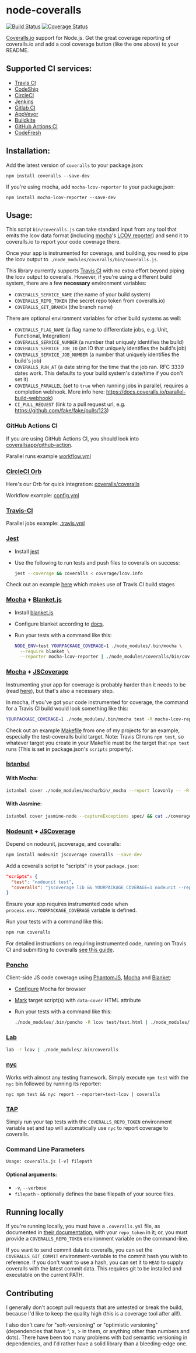 # node-coveralls

[![Build Status][ci-image]][ci-url] [![Coverage Status][coveralls-image]][coveralls-url]

[Coveralls.io](https://coveralls.io/) support for Node.js. Get the great coverage reporting of coveralls.io and add a cool coverage button (like the one above) to your README.

## Supported CI services:

* [Travis CI](https://travis-ci.org/)
* [CodeShip](https://codeship.com/)
* [CircleCI](https://circleci.com/)
* [Jenkins](https://jenkins.io/)
* [Gitlab CI](https://gitlab.com/)
* [AppVeyor](https://www.appveyor.com/)
* [Buildkite](https://buildkite.com/)
* [GitHub Actions CI](https://github.com/features/actions)
* [CodeFresh](https://codefresh.io/)

## Installation:

Add the latest version of `coveralls` to your package.json:

```shell
npm install coveralls --save-dev
```

If you're using mocha, add `mocha-lcov-reporter` to your package.json:

```shell
npm install mocha-lcov-reporter --save-dev
```

## Usage:

This script `bin/coveralls.js` can take standard input from any tool that emits the lcov data format (including [mocha](https://mochajs.org/)'s [LCOV reporter](https://npmjs.org/package/mocha-lcov-reporter)) and send it to coveralls.io to report your code coverage there.

Once your app is instrumented for coverage, and building, you need to pipe the lcov output to `./node_modules/coveralls/bin/coveralls.js`.

This library currently supports [Travis CI](https://travis-ci.org/) with no extra effort beyond piping the lcov output to coveralls. However, if you're using a different build system, there are a few **necessary** environment variables:

- `COVERALLS_SERVICE_NAME` (the name of your build system)
- `COVERALLS_REPO_TOKEN` (the secret repo token from coveralls.io)
- `COVERALLS_GIT_BRANCH` (the branch name)

There are optional environment variables for other build systems as well:

- `COVERALLS_FLAG_NAME` (a flag name to differentiate jobs, e.g. Unit, Functional, Integration)
- `COVERALLS_SERVICE_NUMBER` (a number that uniquely identifies the build)
- `COVERALLS_SERVICE_JOB_ID` (an ID that uniquely identifies the build's job)
- `COVERALLS_SERVICE_JOB_NUMBER` (a number that uniquely identifies the build's job)
- `COVERALLS_RUN_AT` (a date string for the time that the job ran. RFC 3339 dates work. This defaults to your build system's date/time if you don't set it)
- `COVERALLS_PARALLEL` (set to `true` when running jobs in parallel, requires a completion webhook. More info here: <https://docs.coveralls.io/parallel-build-webhook>)
- `CI_PULL_REQUEST` (link to a pull request url, e.g. https://github.com/fake/fake/pulls/123)

### GitHub Actions CI

If you are using GitHub Actions CI, you should look into [coverallsapp/github-action](https://github.com/coverallsapp/github-action).

Parallel runs example [workflow.yml](https://github.com/coverallsapp/coveralls-node-demo/blob/master/.github/workflows/workflow.yml)

### [CircleCI Orb](https://circleci.com/)

Here's our Orb for quick integration: [coveralls/coveralls](https://circleci.com/orbs/registry/orb/coveralls/coveralls)

Workflow example: [config.yml](https://github.com/coverallsapp/coveralls-node-demo/blob/master/.circleci/config.yml)

### [Travis-CI](https://travis-ci.org/)

Parallel jobs example: [.travis.yml](https://github.com/coverallsapp/coveralls-node-demo/blob/master/.travis.yml)

### [Jest](https://jestjs.io/)

- Install [jest](https://jestjs.io/docs/en/getting-started)
- Use the following to run tests and push files to coveralls on success:

  ```sh
  jest --coverage && coveralls < coverage/lcov.info
  ```

Check out an example [here](https://github.com/Ethan-Arrowood/harperdb-connect/blob/master/.travis.yml) which makes use of Travis CI build stages

### [Mocha](https://mochajs.org/) + [Blanket.js](https://github.com/alex-seville/blanket)

- Install [blanket.js](https://github.com/alex-seville/blanket)
- Configure blanket according to [docs](https://github.com/alex-seville/blanket/blob/master/docs/getting_started_node.md).
- Run your tests with a command like this:

  ```sh
  NODE_ENV=test YOURPACKAGE_COVERAGE=1 ./node_modules/.bin/mocha \
    --require blanket \
    --reporter mocha-lcov-reporter | ./node_modules/coveralls/bin/coveralls.js
  ```

### [Mocha](https://mochajs.org/) + [JSCoverage](https://github.com/fishbar/jscoverage)

Instrumenting your app for coverage is probably harder than it needs to be (read [here](http://seejohncode.com/2012/03/13/setting-up-mocha-jscoverage/)), but that's also a necessary step.

In mocha, if you've got your code instrumented for coverage, the command for a Travis CI build would look something like this:

```sh
YOURPACKAGE_COVERAGE=1 ./node_modules/.bin/mocha test -R mocha-lcov-reporter | ./node_modules/coveralls/bin/coveralls.js
```

Check out an example [Makefile](https://github.com/cainus/urlgrey/blob/master/Makefile) from one of my projects for an example, especially the test-coveralls build target. Note: Travis CI runs `npm test`, so whatever target you create in your Makefile must be the target that `npm test` runs (This is set in package.json's `scripts` property).

### [Istanbul](https://github.com/gotwarlost/istanbul)

#### With Mocha:

```sh
istanbul cover ./node_modules/mocha/bin/_mocha --report lcovonly -- -R spec && cat ./coverage/lcov.info | ./node_modules/coveralls/bin/coveralls.js && rm -rf ./coverage
```

#### With Jasmine:

```sh
istanbul cover jasmine-node --captureExceptions spec/ && cat ./coverage/lcov.info | ./node_modules/coveralls/bin/coveralls.js && rm -rf ./coverage
```

### [Nodeunit](https://github.com/caolan/nodeunit) + [JSCoverage](https://github.com/fishbar/jscoverage)

Depend on nodeunit, jscoverage, and coveralls:

```sh
npm install nodeunit jscoverage coveralls --save-dev
```

Add a coveralls script to "scripts" in your `package.json`:

```json
"scripts": {
  "test": "nodeunit test",
  "coveralls": "jscoverage lib && YOURPACKAGE_COVERAGE=1 nodeunit --reporter=lcov test | coveralls"
}
```

Ensure your app requires instrumented code when `process.env.YOURPACKAGE_COVERAGE` variable is defined.

Run your tests with a command like this:

```sh
npm run coveralls
```

For detailed instructions on requiring instrumented code, running on Travis CI and submitting to coveralls [see this guide](https://github.com/alanshaw/nodeunit-lcov-coveralls-example).

### [Poncho](https://github.com/deepsweet/poncho)

Client-side JS code coverage using [PhantomJS](https://github.com/ariya/phantomjs), [Mocha](https://mochajs.org/) and [Blanket](https://github.com/alex-seville/blanket):

- [Configure](https://mochajs.org/#running-mocha-in-the-browser) Mocha for browser
- [Mark](https://github.com/deepsweet/poncho#usage) target script(s) with `data-cover` HTML attribute
- Run your tests with a command like this:

  ```sh
  ./node_modules/.bin/poncho -R lcov test/test.html | ./node_modules/coveralls/bin/coveralls.js
  ```

### [Lab](https://github.com/hapijs/lab)

```sh
lab -r lcov | ./node_modules/.bin/coveralls
```

### [nyc](https://github.com/istanbuljs/nyc)

Works with almost any testing framework. Simply execute
`npm test` with the `nyc` bin followed by running its reporter:

```shell
nyc npm test && nyc report --reporter=text-lcov | coveralls
```

### [TAP](https://github.com/tapjs/node-tap)

Simply run your tap tests with the `COVERALLS_REPO_TOKEN` environment
variable set and tap will automatically use `nyc` to report
coverage to coveralls.

### Command Line Parameters

```shell
Usage: coveralls.js [-v] filepath
```

#### Optional arguments:

- `-v`, `--verbose`
- `filepath` - optionally defines the base filepath of your source files.

## Running locally

If you're running locally, you must have a `.coveralls.yml` file, as documented in [their documentation](https://docs.coveralls.io/ruby-on-rails#configuration), with your `repo_token` in it; or, you must provide a `COVERALLS_REPO_TOKEN` environment variable on the command-line.

If you want to send commit data to coveralls, you can set the `COVERALLS_GIT_COMMIT` environment-variable to the commit hash you wish to reference. If you don't want to use a hash, you can set it to `HEAD` to supply coveralls with the latest commit data. This requires git to be installed and executable on the current PATH.

## Contributing

I generally don't accept pull requests that are untested or break the build, because I'd like to keep the quality high (this is a coverage tool after all!).

I also don't care for "soft-versioning" or "optimistic versioning" (dependencies that have ^, x, > in them, or anything other than numbers and dots). There have been too many problems with bad semantic versioning in dependencies, and I'd rather have a solid library than a bleeding-edge one.


[ci-image]: https://github.com/nickmerwin/node-coveralls/workflows/Tests/badge.svg
[ci-url]: https://github.com/nickmerwin/node-coveralls/actions?workflow=Tests

[coveralls-image]: https://coveralls.io/repos/nickmerwin/node-coveralls/badge.svg?branch=master&service=github
[coveralls-url]: https://coveralls.io/github/nickmerwin/node-coveralls?branch=master
